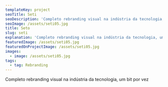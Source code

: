 ```yaml
---
templateKey: project
seoTitle: Seti
seoDescription: 'Completo rebranding visual na indústria da tecnologia, um bit por vez'
seoImage: /assets/seti05.jpg
title: Seto
slug: seti
explanation: 'Completo rebranding visual na indústria da tecnologia, um bit por vez'
featuredImage: /assets/seti05.jpg
featuredOnProjectImage: /assets/seti05.jpg
images:
  - image: /assets/seti05.jpg
tags:
  - tag: Rebranding
---
```

Completo rebranding visual na indústria da tecnologia, um bit por vez
